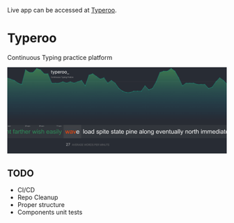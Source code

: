 Live app can be accessed at [Typeroo](https://typeroo.com).

# Typeroo

Continuous Typing practice platform

![screenshot](./public/screenshot.png)


## TODO

- CI/CD
- Repo Cleanup
- Proper structure
- Components unit tests